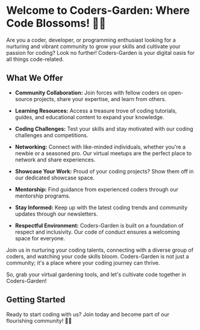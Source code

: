 # Welcome to Coders-Garden: Where Code Blossoms! 🌱🌼

Are you a coder, developer, or programming enthusiast looking for a nurturing and vibrant community to grow your skills and cultivate your passion for coding? Look no further! Coders-Garden is your digital oasis for all things code-related.

## What We Offer

- **Community Collaboration:** Join forces with fellow coders on open-source projects, share your expertise, and learn from others.
  
- **Learning Resources:** Access a treasure trove of coding tutorials, guides, and educational content to expand your knowledge.
  
- **Coding Challenges:** Test your skills and stay motivated with our coding challenges and competitions.
  
- **Networking:** Connect with like-minded individuals, whether you're a newbie or a seasoned pro. Our virtual meetups are the perfect place to network and share experiences.
  
- **Showcase Your Work:** Proud of your coding projects? Show them off in our dedicated showcase space.
  
- **Mentorship:** Find guidance from experienced coders through our mentorship programs.
  
- **Stay Informed:** Keep up with the latest coding trends and community updates through our newsletters.
  
- **Respectful Environment:** Coders-Garden is built on a foundation of respect and inclusivity. Our code of conduct ensures a welcoming space for everyone.

Join us in nurturing your coding talents, connecting with a diverse group of coders, and watching your code skills bloom. Coders-Garden is not just a community; it's a place where your coding journey can thrive.

So, grab your virtual gardening tools, and let's cultivate code together in Coders-Garden!

## Getting Started

Ready to start coding with us? Join today and become part of our flourishing community! 🌱🚀
